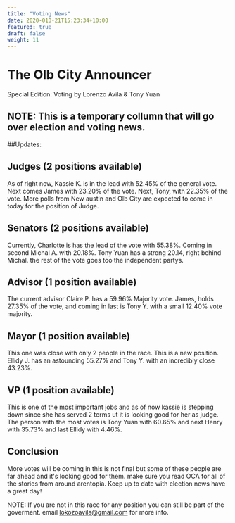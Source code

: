 ```yaml
---
title: "Voting News"
date: 2020-010-21T15:23:34+10:00
featured: true
draft: false
weight: 11
---
```



# The Olb City Announcer
Special Edition: Voting 
by Lorenzo Avila & Tony Yuan


## NOTE: This is a temporary collumn that will go over election and voting news.




##Updates:

## Judges (2 positions available)
As of right now, Kassie K. is in the lead with 52.45% of the general vote. Next comes James with 23.20% of the vote. Next, Tony, with 22.35% of the vote. More polls from New austin and Olb City are expected to come in today for the position of Judge.

## Senators (2 positions available)
Currently, Charlotte is has the lead of the vote with 55.38%. Coming in second Michal A. with 20.18%. Tony Yuan has a strong 20.14, right behind Michal. the rest of the vote goes too the independent partys.

## Advisor (1 position available)
The current advisor Claire P. has a 59.96% Majority vote. James, holds 27.35% of the vote, and coming in last is Tony Y. with a small 12.40% vote majority.

## Mayor (1 position available)
This one was close with only 2 people in the race. This is a new position. Ellidy J. has an astounding 55.27% and Tony Y. with an incredibly close 43.23%.

## VP (1 position available)
This is one of the most important jobs and as of now kassie is stepping down since she has served 2 terms ut it is looking good for her as judge. The person with the most votes is Tony Yuan with 60.65% and next Henry with 35.73% and last Ellidy with 4.46%.

## Conclusion

More votes will be coming in this is not final but some of these people are far ahead and it's looking good for them. make sure you read OCA for all of the stories from around arentopia. Keep up to date with election news have a great day!

NOTE: If you are not in this race for any position you can still be part of the goverment. email lokozoavila@gmail.com for more info.


